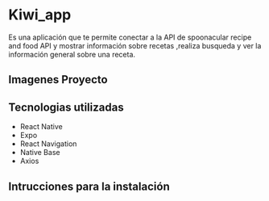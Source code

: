 # Kiwi_app
Es una aplicación que te permite conectar a la API de 
spoonacular recipe and food API y mostrar información
sobre recetas ,realiza busqueda y ver la información 
general sobre una receta.

## Imagenes Proyecto


## Tecnologias utilizadas
- React Native 
- Expo
- React Navigation
- Native Base
- Axios


## Intrucciones para la instalación
